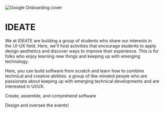 ![Google Onboarding cover](https://user-images.githubusercontent.com/113489679/191050641-c5eb321e-1a2b-4736-8d66-72b1dae81dd3.png)

# IDEATE

We at IDEATE are building a group of students who share our interests in the UI-UX field.
Here, we'll host activities that encourage students to apply design aesthetics and discover ways to improve their experience.
This is for folks who enjoy learning new things and keeping up with emerging technology.

Here, you can build software from scratch and learn how to combine technical and creative abilities.
a group of like-minded people who are passionate about keeping up with emerging technical developments and are interested in UI/UX.

Create, assemble, and comprehend software

Design and oversee the events!
